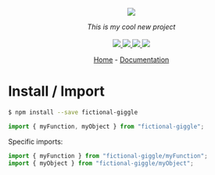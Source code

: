 <p align="center">
    <img src="https://user-images.githubusercontent.com/6702424/80216211-00ef5280-863e-11ea-81de-59f3a3d4b8e4.png">  
</p>
<p align="center">
    <i>This is my cool new project</i>
    <br>
    <br>
    <a href="https://github.com/garronej/fictional-giggle/actions">
      <img src="https://github.com/garronej/fictional-giggle/workflows/ci/badge.svg?branch=main">
    </a>
    <a href="https://bundlephobia.com/package/fictional-giggle">
      <img src="https://img.shields.io/bundlephobia/minzip/fictional-giggle">
    </a>
    <a href="https://www.npmjs.com/package/fictional-giggle">
      <img src="https://img.shields.io/npm/dw/fictional-giggle">
    </a>
    <a href="https://github.com/garronej/fictional-giggle/blob/main/LICENSE">
      <img src="https://img.shields.io/npm/l/fictional-giggle">
    </a>
</p>
<p align="center">
  <a href="https://github.com/garronej/fictional-giggle">Home</a>
  -
  <a href="https://github.com/garronej/fictional-giggle">Documentation</a>
</p>

# Install / Import

```bash
$ npm install --save fictional-giggle
```

```typescript
import { myFunction, myObject } from "fictional-giggle";
```

Specific imports:

```typescript
import { myFunction } from "fictional-giggle/myFunction";
import { myObject } from "fictional-giggle/myObject";
```
